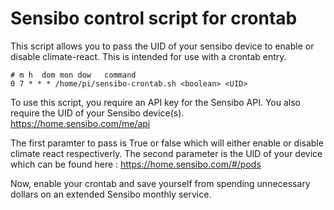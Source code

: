 # Sensibo control script for crontab

This script allows you to pass the UID of your sensibo device to enable or disable climate-react. This is intended for use with a crontab entry.

```
# m h  dom mon dow   command
0 7 * * * /home/pi/sensibo-crontab.sh <boolean> <UID>
```

To use this script, you require an API key for the Sensibo API. You also require the UID of your Sensibo device(s).
https://home.sensibo.com/me/api

The first paramter to pass is True or false which will either enable or disable climate react respectiverly. 
The second parameter is the UID of your device which can be found here : https://home.sensibo.com/#/pods

Now, enable your crontab and save yourself from spending unnecessary dollars on an extended Sensibo monthly service.

